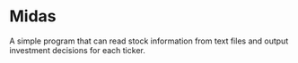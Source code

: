 # Midas
A simple program that can read stock information from text files and output investment decisions for each ticker.
